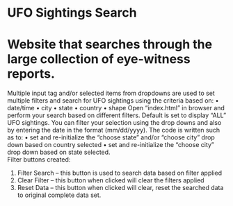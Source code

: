 # UFO Sightings Search

# Website that searches through the large collection of eye-witness reports. 
Multiple input tag and/or selected items from dropdowns are used to set multiple filters and search for UFO sightings using the criteria based on:
•	date/time
•	city
•	state
•	country
•	shape
Open “index.html” in browser and perform your search based on different filters.
Default is set to display “ALL” UFO sightings.
You can filter your selection using the drop downs and also by entering the date in the format (mm/dd/yyyy).
The code is written such as to:
•	set and re-initialize the “choose state” and/or “choose city” drop down based on country selected
•	set and re-initialize the “choose city” drop down based on state selected.  
 Filter buttons created:
1.	Filter Search – this button is used to search data based on filter applied
2.	Clear Filter – this button when clicked will clear the filters applied
3.	Reset Data – this button when clicked will clear, reset the searched data to original complete data set. 
